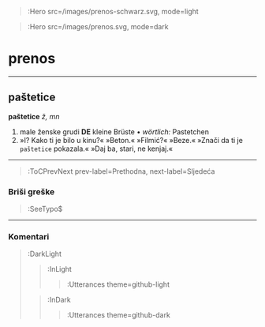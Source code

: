 > :Hero src=/images/prenos-schwarz.svg,
>       mode=light

> :Hero src=/images/prenos.svg,
>       mode=dark

# prenos


****

## paštetice

**paštetice** *ž, mn*

1. male ženske grudi __DE__ kleine Brüste • _wörtlich:_ Pastetchen
  1. »I? Kako ti je bilo u kinu?« »Beton.« »Filmić?« »Beze.« »Znači da ti je `paštetice` pokazala.« »Daj ba, stari, ne kenjaj.«

****

> :ToCPrevNext prev-label=Prethodna, next-label=Sljedeća

### Briši greške

> :SeeTypo$

****

### Komentari

> :DarkLight
> > :InLight
> >
> > > :Utterances theme=github-light
>
> > :InDark
> >
> > > :Utterances theme=github-dark